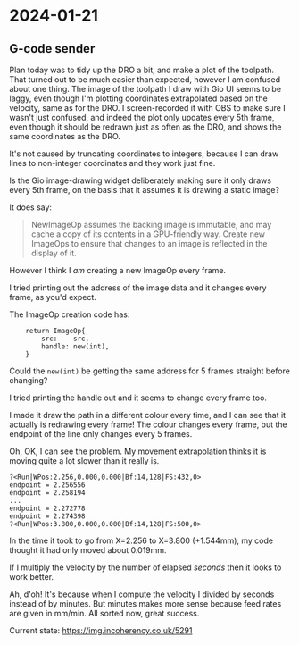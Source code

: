 # 2024-01-21

## G-code sender

Plan today was to tidy up the DRO a bit, and make a plot of the toolpath. That turned out to be much easier than expected,
however I am confused about one thing. The image of the toolpath I draw with Gio UI seems to be laggy, even though I'm
plotting coordinates extrapolated based on the velocity, same as for the DRO. I screen-recorded it with OBS to make
sure I wasn't just confused, and indeed the plot only updates every 5th frame, even though it should be redrawn just
as often as the DRO, and shows the same coordinates as the DRO.

It's not caused by truncating coordinates to integers, because I can draw lines to non-integer coordinates and they
work just fine.

Is the Gio image-drawing widget deliberately making sure it only draws every 5th frame, on the basis that it assumes
it is drawing a static image?

It does say:

> NewImageOp assumes the backing image is immutable, and may cache a copy of its
> contents in a GPU-friendly way. Create new ImageOps to ensure that changes to
> an image is reflected in the display of it. 

However I think I *am* creating a new ImageOp every frame.

I tried printing out the address of the image data and it changes every frame, as you'd expect.

The ImageOp creation code has:

        return ImageOp{
            src:    src,
            handle: new(int),
        }

Could the `new(int)` be getting the same address for 5 frames straight before changing?

I tried printing the handle out and it seems to change every frame too.

I made it draw the path in a different colour every time, and I can see that it actually is redrawing every frame! The colour
changes every frame, but the endpoint of the line only changes every 5 frames.

Oh, OK, I can see the problem. My movement extrapolation thinks it is moving quite a lot slower than it really is.

    ?<Run|WPos:2.256,0.000,0.000|Bf:14,128|FS:432,0>
    endpoint = 2.256556
    endpoint = 2.258194
    ...
    endpoint = 2.272778
    endpoint = 2.274398
    ?<Run|WPos:3.800,0.000,0.000|Bf:14,128|FS:500,0>

In the time it took to go from X=2.256 to X=3.800 (+1.544mm), my code thought it had only
moved about 0.019mm.

If I multiply the velocity by the number of elapsed *seconds* then it looks to work better.

Ah, d'oh! It's because when I compute the velocity I divided by seconds instead of by minutes. But minutes
makes more sense because feed rates are given in mm/min. All sorted now, great success.

Current state: https://img.incoherency.co.uk/5291
